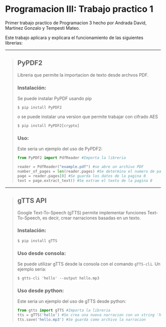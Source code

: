 # Programacion III: Trabajo practico 1

Primer trabajo practico de Programacion 3 hecho por Andrada David, Martinez Gonzalo y Tempesti Mateo.

Este trabajo aplicara y explicara el funcionamiento de las siguientes librerias:

---
>## PyPDF2
>Libreria que permite la importacion de texto desde archvos PDF.
>### **Instalación:**
>Se puede instalar PyPDF usando pip
>```console
>$ pip install PyPDF2
>```
>o se puede instalar una version que permite trabajar con cifrado AES
>```console
>$ pip install PyPDF2[crypto]
>```
>### **Uso:**
>Este seria un ejemplo del uso de PyPDF2:
>```python
>from PyPDF2 import PdfReader #Importa la libreria
>
>reader = PdfReader("example.pdf") #se abre un archivo PDF
>number_of_pages = len(reader.pages) #Se determina el numero de paginas
>page = reader.pages[0] #Se guarda los datos de la pagina 0
>text = page.extract_text() #Se extrae el texto de la pagina 0
>```
>
---
>## gTTS API
>Google Text-To-Speech (gTTS) permite implementar funciones Text-To-Speech, es decir, crear narraciones basadas en un texto.
>### **Instalación:**
>```console
>$ pip install gTTS
>```
>### **Uso desde consola:**
>Se puede utilizar gTTS desde la consola con el comando `gTTS-cli`. Un ejemplo seria:
>```console
>$ gtts-cli 'hello' --output hello.mp3
>```
>### **Uso desde python:**
>Este seria un ejemplo del uso de gTTS desde python:
>```python
> from gtts import gTTS #Importa la libreria
> tts = gTTS('hello') #Se crea una nueva narracion con un string 'hello' de base 
> tts.save('hello.mp3') #Se guarda como archivo la narracion
>```